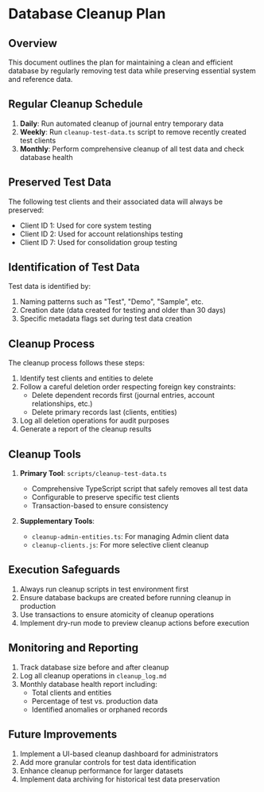 # Database Cleanup Plan

## Overview
This document outlines the plan for maintaining a clean and efficient database by regularly removing test data while preserving essential system and reference data.

## Regular Cleanup Schedule
1. **Daily**: Run automated cleanup of journal entry temporary data
2. **Weekly**: Run `cleanup-test-data.ts` script to remove recently created test clients
3. **Monthly**: Perform comprehensive cleanup of all test data and check database health

## Preserved Test Data
The following test clients and their associated data will always be preserved:
- Client ID 1: Used for core system testing
- Client ID 2: Used for account relationships testing
- Client ID 7: Used for consolidation group testing

## Identification of Test Data
Test data is identified by:
1. Naming patterns such as "Test", "Demo", "Sample", etc.
2. Creation date (data created for testing and older than 30 days)
3. Specific metadata flags set during test data creation

## Cleanup Process
The cleanup process follows these steps:
1. Identify test clients and entities to delete
2. Follow a careful deletion order respecting foreign key constraints:
   - Delete dependent records first (journal entries, account relationships, etc.)
   - Delete primary records last (clients, entities)
3. Log all deletion operations for audit purposes
4. Generate a report of the cleanup results

## Cleanup Tools
1. **Primary Tool**: `scripts/cleanup-test-data.ts`
   - Comprehensive TypeScript script that safely removes all test data
   - Configurable to preserve specific test clients
   - Transaction-based to ensure consistency

2. **Supplementary Tools**:
   - `cleanup-admin-entities.ts`: For managing Admin client data
   - `cleanup-clients.js`: For more selective client cleanup

## Execution Safeguards
1. Always run cleanup scripts in test environment first
2. Ensure database backups are created before running cleanup in production
3. Use transactions to ensure atomicity of cleanup operations
4. Implement dry-run mode to preview cleanup actions before execution

## Monitoring and Reporting
1. Track database size before and after cleanup
2. Log all cleanup operations in `cleanup_log.md`
3. Monthly database health report including:
   - Total clients and entities
   - Percentage of test vs. production data
   - Identified anomalies or orphaned records

## Future Improvements
1. Implement a UI-based cleanup dashboard for administrators
2. Add more granular controls for test data identification
3. Enhance cleanup performance for larger datasets
4. Implement data archiving for historical test data preservation
